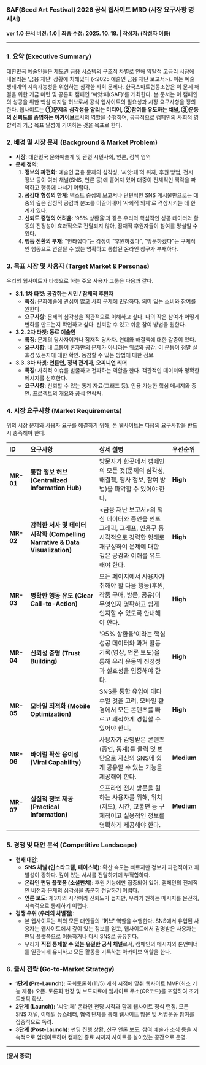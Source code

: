 ### **SAF(Seed Art Festival) 2026 공식 웹사이트 MRD (시장 요구사항 명세서)**

**ver 1.0**
**문서 버전: 1.0 | 최종 수정: 2025. 10. 18. | 작성자: (작성자 이름)**

---

### **1. 요약 (Executive Summary)**

대한민국 예술인들은 제도권 금융 시스템의 구조적 차별로 인해 약탈적 고금리 시장에 내몰리는 ‘금융 재난’ 상황에 처해있다 (<2025 예술인 금융 재난 보고서>). 이는 예술 생태계의 지속가능성을 위협하는 심각한 사회 문제다. 한국스마트협동조합은 이 문제 해결을 위한 기금 마련 및 공론화 캠페인 ‘씨앗:페(SAF)’를 개최한다. 본 문서는 이 캠페인의 성공을 위한 핵심 디지털 허브로서 공식 웹사이트의 필요성과 시장 요구사항을 정의한다. 웹사이트는 **①문제의 심각성을 알리는 미디어, ②참여를 유도하는 채널, ③운동의 신뢰도를 증명하는 아카이브**로서의 역할을 수행하며, 궁극적으로 캠페인의 사회적 영향력과 기금 목표 달성에 기여하는 것을 목표로 한다.

### **2. 배경 및 시장 문제 (Background & Market Problem)**

*   **시장**: 대한민국 문화예술계 및 관련 시민사회, 언론, 정책 영역
*   **문제 정의**:
    1.  **정보의 파편화**: 예술인 금융 문제의 심각성, ‘씨앗:페’의 취지, 후원 방법, 전시 정보 등이 여러 채널(SNS, 언론 등)에 흩어져 있어 대중이 전체적인 맥락을 파악하고 행동에 나서기 어렵다.
    2.  **공감대 형성의 한계**: 텍스트 중심의 보고서나 단편적인 SNS 게시물만으로는 대중의 깊은 감정적 공감과 분노를 이끌어내어 ‘사회적 의제’로 격상시키는 데 한계가 있다.
    3.  **신뢰도 증명의 어려움**: ‘95% 상환율’과 같은 우리의 핵심적인 성공 데이터와 활동의 진정성이 효과적으로 전달되지 않아, 잠재적 후원자들이 참여를 망설일 수 있다.
    4.  **행동 전환의 부재**: "안타깝다"는 감정이 "후원하겠다", "방문하겠다"는 구체적인 행동으로 연결될 수 있는 명확하고 통합된 온라인 창구가 부재하다.

### **3. 목표 시장 및 사용자 (Target Market & Personas)**

우리의 웹사이트가 타겟으로 하는 주요 사용자 그룹은 다음과 같다.

*   **3.1. 1차 타겟: 공감하는 시민 / 잠재적 후원자**
    *   **특징**: 문화예술에 관심이 많고 사회 문제에 민감하다. 의미 있는 소비와 참여를 원한다.
    *   **요구사항**: 문제의 심각성을 직관적으로 이해하고 싶다. 나의 작은 참여가 어떻게 변화를 만드는지 확인하고 싶다. 신뢰할 수 있고 쉬운 참여 방법을 원한다.
*   **3.2. 2차 타겟: 동료 예술인**
    *   **특징**: 문제의 당사자이거나 잠재적 당사자. 연대와 해결책에 대한 갈증이 있다.
    *   **요구사항**: 내 고통이 혼자만의 문제가 아니라는 위로와 공감. 이 운동이 정말 실효성 있는지에 대한 확인. 동참할 수 있는 방법에 대한 정보.
*   **3.3. 3차 타겟: 언론인, 정책 관계자, 오피니언 리더**
    *   **특징**: 사회적 이슈를 발굴하고 전파하는 역할을 한다. 객관적인 데이터와 명확한 메시지를 선호한다.
    *   **요구사항**: 신뢰할 수 있는 통계 자료(그래프 등). 인용 가능한 핵심 메시지와 증언. 프로젝트의 개요와 공식 연락처.

### **4. 시장 요구사항 (Market Requirements)**

위의 시장 문제와 사용자 요구를 해결하기 위해, 본 웹사이트는 다음의 요구사항을 반드시 충족해야 한다.

| **ID** | **요구사항** | **상세 설명** | **우선순위** |
| :--- | :--- | :--- | :--- |
| **MR-01** | **통합 정보 허브 (Centralized Information Hub)** | 방문자가 한곳에서 캠페인의 모든 것(문제의 심각성, 해결책, 행사 정보, 참여 방법)을 파악할 수 있어야 한다. | **High** |
| **MR-02** | **강력한 서사 및 데이터 시각화 (Compelling Narrative & Data Visualization)** | <금융 재난 보고서>의 핵심 데이터와 증언을 인포그래픽, 그래프, 인용구 등 시각적으로 강력한 형태로 재구성하여 문제에 대한 깊은 공감과 이해를 유도해야 한다. | **High** |
| **MR-03** | **명확한 행동 유도 (Clear Call-to-Action)** | 모든 페이지에서 사용자가 취해야 할 다음 행동(후원, 작품 구매, 방문, 공유)이 무엇인지 명확하고 쉽게 인지할 수 있도록 안내해야 한다. | **High** |
| **MR-04** | **신뢰성 증명 (Trust Building)** | '95% 상환율'이라는 핵심 성공 데이터와 과거 활동 기록(영상, 언론 보도)을 통해 우리 운동의 진정성과 실효성을 입증해야 한다. | **High** |
| **MR-05** | **모바일 최적화 (Mobile Optimization)** | SNS를 통한 유입이 대다수일 것을 고려, 모바일 환경에서 모든 콘텐츠를 빠르고 쾌적하게 경험할 수 있어야 한다. | **High** |
| **MR-06** | **바이럴 확산 용이성 (Viral Capability)** | 사용자가 감명받은 콘텐츠(증언, 통계)를 클릭 몇 번만으로 자신의 SNS에 쉽게 공유할 수 있는 기능을 제공해야 한다. | **Medium** |
| **MR-07** | **실질적 정보 제공 (Practical Information)** | 오프라인 전시 방문을 원하는 사용자를 위해, 위치(지도), 시간, 교통편 등 구체적이고 실용적인 정보를 명확하게 제공해야 한다. | **Medium** |

### **5. 경쟁 및 대안 분석 (Competitive Landscape)**

*   **현재 대안**:
    *   **SNS 채널 (인스타그램, 페이스북)**: 확산 속도는 빠르지만 정보가 파편적이고 휘발성이 강하다. 깊이 있는 서사를 전달하기에 부적합하다.
    *   **온라인 펀딩 플랫폼 (소셜펀치)**: 후원 기능에만 집중되어 있어, 캠페인의 전체적인 비전과 문제의 심각성을 충분히 전달하기 어렵다.
    *   **언론 보도**: 제3자의 시각이라 신뢰도가 높지만, 우리가 원하는 메시지를 온전히, 지속적으로 통제하기 어렵다.
*   **경쟁 우위 (우리의 차별점)**:
    *   본 웹사이트는 위의 모든 대안들의 **'허브'** 역할을 수행한다. SNS에서 유입된 사용자는 웹사이트에서 깊이 있는 정보를 얻고, 웹사이트에서 감명받은 사용자는 펀딩 플랫폼으로 이동하거나 다시 SNS로 공유한다.
    *   우리가 **직접 통제할 수 있는 유일한 공식 채널**로서, 캠페인의 메시지와 톤앤매너를 일관되게 유지하고 모든 활동을 기록하는 아카이브 역할을 한다.

### **6. 출시 전략 (Go-to-Market Strategy)**

*   **1단계 (Pre-Launch):** 국회토론회(11/5) 개최 시점에 맞춰 웹사이트 MVP(최소 기능 제품) 오픈. 토론회 현장 및 보도자료에 웹사이트 주소(QR코드)를 포함하여 초기 트래픽 확보.
*   **2단계 (Launch):** '씨앗:페' 온라인 펀딩 시작과 함께 웹사이트 정식 런칭. 모든 SNS 채널, 이메일 뉴스레터, 협력 단체를 통해 웹사이트 방문 및 서명운동 참여를 집중적으로 독려.
*   **3단계 (Post-Launch):** 펀딩 진행 상황, 신규 언론 보도, 참여 예술가 소식 등을 지속적으로 업데이트하며 캠페인 종료 시까지 사이트를 살아있는 공간으로 운영.

---
**[문서 종료]**